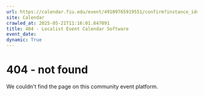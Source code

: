 ```yaml
---
url: https://calendar.fiu.edu/event/49109765919551/confirm?instance_id=49109765960537&return=https%3A%2F%2Fcalendar.fiu.edu%2Fcalendar%3Fevent_types%255B%255D%3D121722
site: Calendar
crawled_at: 2025-05-21T11:16:01.847091
title: 404 - Localist Event Calendar Software
event_date: 
dynamic: True
---
```


# 404 - not found
We couldn't find the page on this community event platform.
